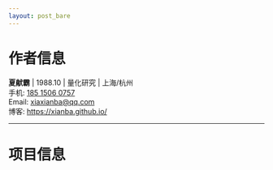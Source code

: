 ```yaml
---
layout: post_bare
---
```


# 作者信息

__夏献霸__ \| 1988.10 \| 量化研究 \| 上海/杭州 <br />
手机: [185 1506 0757](tel:18515060757) <br />
Email: [xiaxianba@qq.com](mailto:xiaxianba@qq.com) <br />
博客: <https://xianba.github.io/>

<HR>

# 项目信息

